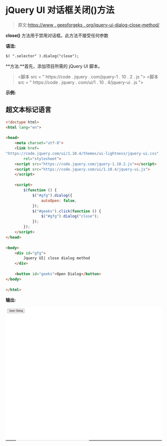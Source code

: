 # jQuery UI 对话框关闭()方法

> 原文:[https://www . geesforgeks . org/jquery-ui-dialog-close-method/](https://www.geeksforgeeks.org/jquery-ui-dialog-close-method/)

**close()** 方法用于禁用对话框。此方法不接受任何参数

**语法:**

```html
$( ".selector" ).dialog("close");
```

**方法:**首先，添加项目所需的 jQuery UI 脚本。

> <link href="“https://code.jquery.com/ui/1.10.4/themes/ui-lightness/jquery-ui.css”" rel="“stylesheet”">
> <脚本 src = " https://code . jquery . com/jquery-1 . 10 . 2 . js "></脚本>
> <脚本 src = " https://code . jquery . com/ui/1 . 10 . 4/jquery-ui . js "></脚本>

**示例:**

## 超文本标记语言

```html
<!doctype html>
<html lang="en">

<head>
    <meta charset="utf-8">
    <link href=
"https://code.jquery.com/ui/1.10.4/themes/ui-lightness/jquery-ui.css"
        rel="stylesheet">
    <script src="https://code.jquery.com/jquery-1.10.2.js"></script>
    <script src="https://code.jquery.com/ui/1.10.4/jquery-ui.js">
    </script>

    <script>
        $(function () {
            $("#gfg").dialog({
                autoOpen: false,
            });
            $("#geeks").click(function () {
                $("#gfg").dialog("close");
            });
        });
    </script>
</head>

<body>
    <div id="gfg">
        Jquery UI| close dialog method
    </div>

    <button id="geeks">Open Dialog</button>
</body>

</html>
```

**输出:**

![](img/ce19b5a924f452b54717f7f42852225f.png)